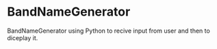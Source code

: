 # BandNameGenerator
BandNameGenerator using Python to recive input from user and then to diceplay it.
